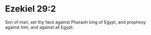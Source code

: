 # Ezekiel 29:2

Son of man, set thy face against Pharaoh king of Egypt, and prophesy against him, and against all Egypt: